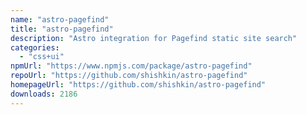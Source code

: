 ```yaml
---
name: "astro-pagefind"
title: "astro-pagefind"
description: "Astro integration for Pagefind static site search"
categories:
  - "css+ui"
npmUrl: "https://www.npmjs.com/package/astro-pagefind"
repoUrl: "https://github.com/shishkin/astro-pagefind"
homepageUrl: "https://github.com/shishkin/astro-pagefind"
downloads: 2186
---
```


